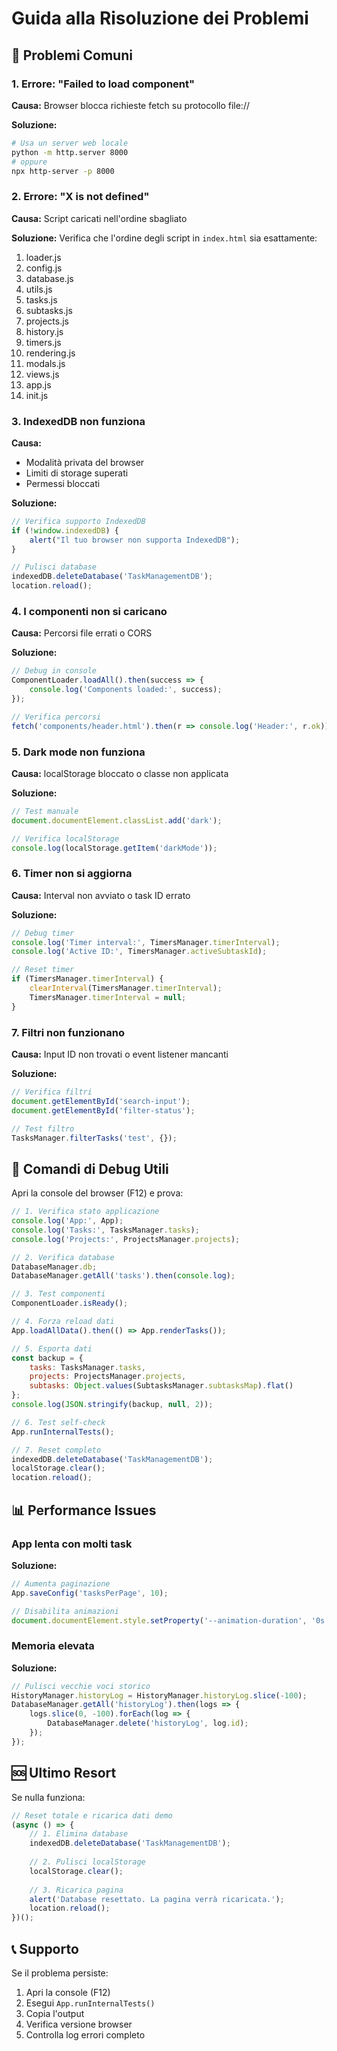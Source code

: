 # Guida alla Risoluzione dei Problemi

## 🐛 Problemi Comuni

### 1. Errore: "Failed to load component"

**Causa:** Browser blocca richieste fetch su protocollo file://

**Soluzione:**
```bash
# Usa un server web locale
python -m http.server 8000
# oppure
npx http-server -p 8000
```

### 2. Errore: "X is not defined"

**Causa:** Script caricati nell'ordine sbagliato

**Soluzione:**
Verifica che l'ordine degli script in `index.html` sia esattamente:
1. loader.js
2. config.js
3. database.js
4. utils.js
5. tasks.js
6. subtasks.js
7. projects.js
8. history.js
9. timers.js
10. rendering.js
11. modals.js
12. views.js
13. app.js
14. init.js

### 3. IndexedDB non funziona

**Causa:** 
- Modalità privata del browser
- Limiti di storage superati
- Permessi bloccati

**Soluzione:**
```javascript
// Verifica supporto IndexedDB
if (!window.indexedDB) {
    alert("Il tuo browser non supporta IndexedDB");
}

// Pulisci database
indexedDB.deleteDatabase('TaskManagementDB');
location.reload();
```

### 4. I componenti non si caricano

**Causa:** Percorsi file errati o CORS

**Soluzione:**
```javascript
// Debug in console
ComponentLoader.loadAll().then(success => {
    console.log('Components loaded:', success);
});

// Verifica percorsi
fetch('components/header.html').then(r => console.log('Header:', r.ok));
```

### 5. Dark mode non funziona

**Causa:** localStorage bloccato o classe non applicata

**Soluzione:**
```javascript
// Test manuale
document.documentElement.classList.add('dark');

// Verifica localStorage
console.log(localStorage.getItem('darkMode'));
```

### 6. Timer non si aggiorna

**Causa:** Interval non avviato o task ID errato

**Soluzione:**
```javascript
// Debug timer
console.log('Timer interval:', TimersManager.timerInterval);
console.log('Active ID:', TimersManager.activeSubtaskId);

// Reset timer
if (TimersManager.timerInterval) {
    clearInterval(TimersManager.timerInterval);
    TimersManager.timerInterval = null;
}
```

### 7. Filtri non funzionano

**Causa:** Input ID non trovati o event listener mancanti

**Soluzione:**
```javascript
// Verifica filtri
document.getElementById('search-input');
document.getElementById('filter-status');

// Test filtro
TasksManager.filterTasks('test', {});
```

## 🔧 Comandi di Debug Utili

Apri la console del browser (F12) e prova:
```javascript
// 1. Verifica stato applicazione
console.log('App:', App);
console.log('Tasks:', TasksManager.tasks);
console.log('Projects:', ProjectsManager.projects);

// 2. Verifica database
DatabaseManager.db;
DatabaseManager.getAll('tasks').then(console.log);

// 3. Test componenti
ComponentLoader.isReady();

// 4. Forza reload dati
App.loadAllData().then(() => App.renderTasks());

// 5. Esporta dati
const backup = {
    tasks: TasksManager.tasks,
    projects: ProjectsManager.projects,
    subtasks: Object.values(SubtasksManager.subtasksMap).flat()
};
console.log(JSON.stringify(backup, null, 2));

// 6. Test self-check
App.runInternalTests();

// 7. Reset completo
indexedDB.deleteDatabase('TaskManagementDB');
localStorage.clear();
location.reload();
```

## 📊 Performance Issues

### App lenta con molti task

**Soluzione:**
```javascript
// Aumenta paginazione
App.saveConfig('tasksPerPage', 10);

// Disabilita animazioni
document.documentElement.style.setProperty('--animation-duration', '0s');
```

### Memoria elevata

**Soluzione:**
```javascript
// Pulisci vecchie voci storico
HistoryManager.historyLog = HistoryManager.historyLog.slice(-100);
DatabaseManager.getAll('historyLog').then(logs => {
    logs.slice(0, -100).forEach(log => {
        DatabaseManager.delete('historyLog', log.id);
    });
});
```

## 🆘 Ultimo Resort

Se nulla funziona:
```javascript
// Reset totale e ricarica dati demo
(async () => {
    // 1. Elimina database
    indexedDB.deleteDatabase('TaskManagementDB');
    
    // 2. Pulisci localStorage
    localStorage.clear();
    
    // 3. Ricarica pagina
    alert('Database resettato. La pagina verrà ricaricata.');
    location.reload();
})();
```

## 📞 Supporto

Se il problema persiste:

1. Apri la console (F12)
2. Esegui `App.runInternalTests()`
3. Copia l'output
4. Verifica versione browser
5. Controlla log errori completo